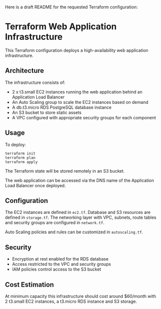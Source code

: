 Here is a draft README for the requested Terraform configuration:

# Terraform Web Application Infrastructure

This Terraform configuration deploys a high-availability web application infrastructure.

## Architecture

The infrastructure consists of:

- 2 x t3.small EC2 instances running the web application behind an Application Load Balancer
- An Auto Scaling group to scale the EC2 instances based on demand
- A db.t3.micro RDS PostgreSQL database instance 
- An S3 bucket to store static assets
- A VPC configured with appropriate security groups for each component

## Usage

To deploy:

```
terraform init
terraform plan
terraform apply
```

The Terraform state will be stored remotely in an S3 bucket.

The web application can be accessed via the DNS name of the Application Load Balancer once deployed.

## Configuration

The EC2 instances are defined in `ec2.tf`. Database and S3 resources are defined in `storage.tf`. The networking layer with VPC, subnets, route tables and security groups are configured in `network.tf`.

Auto Scaling policies and rules can be customized in `autoscaling.tf`.

## Security

- Encryption at rest enabled for the RDS database 
- Access restricted to the VPC and security groups
- IAM policies control access to the S3 bucket

## Cost Estimation

At minimum capacity this infrastructure should cost around $60/month with 2 t3.small EC2 instances, a t3.micro RDS instance and S3 storage.